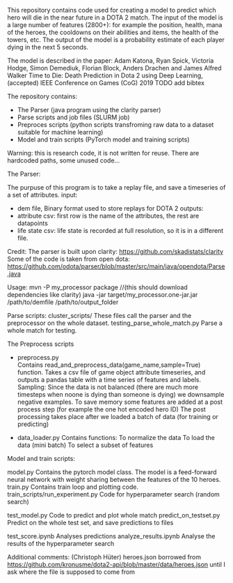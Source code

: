 This repository contains code used for creating a model to predict which hero will die in the near future in a DOTA 2 match.
The input of the model is a large number of features (2800+): for example the position, health, mana of the heroes, the cooldowns on their abilities and items, the health of the towers, etc. 
The output of the model is a probability estimate of each player dying in the next 5 seconds.

The model is described in the paper:
Adam Katona, Ryan Spick, Victoria Hodge, Simon Demediuk, Florian Block, Anders Drachen and James Alfred Walker
Time to Die: Death Prediction in Dota 2 using Deep Learning, (accepted) IEEE Conference on Games (CoG) 2019
TODO add bibtex


The repository contains:
 - The Parser (java program using the clarity parser)
 - Parse scripts and job files (SLURM job)
 - Preproces scripts (python scripts transfroming raw data to a dataset suitable for machine learning)
 - Model and train scripts (PyTorch model and training scripts)

Warning: this is research code, it is not written for reuse. There are hardcoded paths, some unused code...


The Parser:

The purpuse of this program is to take a replay file, and save a timeseries of a set of attributes.
input: 
- dem file,  Binary format used to store replays for DOTA 2
outputs:
- attribute csv: first row is the name of the attributes, the rest are datapoints
- life state csv: life state is recorded at full resolution, so it is in a different file.

Credit:
The parser is built upon clarity: https://github.com/skadistats/clarity
Some of the code is taken from open dota: https://github.com/odota/parser/blob/master/src/main/java/opendota/Parse.java

Usage:
mvn -P my_processor package     //(this should download dependencies like clarity)
java -jar target/my_processor.one-jar.jar /path/to/demfile /path/to/output_folder


Parse scripts:
cluster_scripts/   These files call the parser and the preprocessor on the whole dataset.
testing_parse_whole_match.py   Parse a whole match for testing.


The Preprocess scripts

- preprocess.py  
Contains read_and_preprocess_data(game_name,sample=True) function. Takes a csv file of game object attribute timeseries, and outputs a pandas table with a time series of features and labels.
Sampling: Since the data is not balanced (there are much more timesteps when noone is dying than someone is dying) we downsample negative examples.
To save memory some features are added at a post process step (for example the one hot encoded hero ID)
The post processing takes place after we loaded a batch of data (for training or predicting)

- data_loader.py
Contains functions:
To normalize the data 
To load the data (mini batch)
To select a subset of features


Model and train scripts:

model.py  Contains the pytorch model class. The model is a feed-forward neural network with weight sharing between the features of the 10 heroes.
train.py  Contains train loop and plotting code. 
train_scripts/run_experiment.py  Code for hyperparameter search (random search)

test_model.py  Code to predict and plot whole match
predict_on_testset.py  Predict on the whole test set, and save predictions to files


test_score.ipynb  Analyses predictions
analyze_results.ipynb  Analyse the results of the hyperparameter search

Additional comments: (Christoph Hüter)
heroes.json borrowed from https://github.com/kronusme/dota2-api/blob/master/data/heroes.json until I ask where the file is supposed to come from

